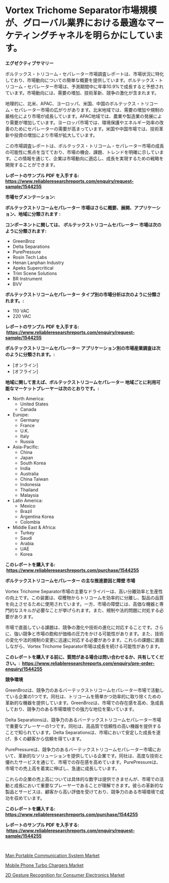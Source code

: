 <p><h1>Vortex Trichome Separator市場規模が、グローバル業界における最適なマーケティングチャネルを明らかにしています。</h1></p><p><strong>エグゼクティブサマリー</strong></p>
<p><p>ボルテックス・トリコーム・セパレーター市場調査レポートは、市場状況に特化しており、市場動向についての簡単な概要を提供しています。ボルテックス・トリコーム・セパレーター市場は、予測期間中に年率10.9%で成長すると予想されています。市場動向には、需要の増加、技術革新、競争の激化が含まれます。</p><p>地理的に、北米、APAC、ヨーロッパ、米国、中国のボルテックス・トリコーム・セパレーター市場の広がりがあります。北米地域では、需要の増加や規制の厳格化により市場が成長しています。APAC地域では、農業や製造業の発展により需要が増加しています。ヨーロッパ市場では、環境保護やエネルギー効率の改善のためにセパレーターの需要が高まっています。米国や中国市場では、技術革新や投資の増加により市場が拡大しています。</p><p>この市場調査レポートは、ボルテックス・トリコーム・セパレーター市場の成長の可能性に焦点を当てており、市場の機会、課題、トレンドを明確に示しています。この情報を通じて、企業は市場動向に適応し、成長を実現するための戦略を開発することができます。</p></p>
<p><strong>レポートのサンプル PDF を入手する: <a href="https://www.reliableresearchreports.com/enquiry/request-sample/1544255">https://www.reliableresearchreports.com/enquiry/request-sample/1544255</a></strong></p>
<p><strong>市場セグメンテーション:</strong></p>
<p><strong> ボルテックストリコームセパレーター 市場はさらに概要、展開、アプリケーション、地域に分類されます :</strong></p>
<p><strong>コンポーネントに関しては、 ボルテックストリコームセパレーター 市場は次のように分類されます: &nbsp;</strong></p>
<p><ul><li>GreenBroz</li><li>Delta Separations</li><li>PurePressure</li><li>Rosin Tech Labs</li><li>Henan Lanphan Industry</li><li>Apeks Supercritical</li><li>Trim Scene Solutions</li><li>BR Instrument</li><li>BVV</li></ul></p>
<p><strong> ボルテックストリコームセパレーター タイプ別の市場分析は次のように分類されます。:</strong></p>
<p><ul><li>110 VAC</li><li>220 VAC</li></ul></p>
<p><strong>レポートのサンプル PDF を入手する: &nbsp;<a href="https://www.reliableresearchreports.com/enquiry/request-sample/1544255">https://www.reliableresearchreports.com/enquiry/request-sample/1544255</a></strong></p>
<p><strong> ボルテックストリコームセパレーター アプリケーション別の市場産業調査は次のように分類されます。:</strong></p>
<p><ul><li>[オンライン]</li><li>[オフライン]</li></ul></p>
<p><strong>地域に関して言えば、ボルテックストリコームセパレーター 地域ごとに利用可能なマーケットプレーヤーは次のとおりです。:</strong></p>
<p><ul>
    <li>
        North America:
        <ul>
            <li>United States</li>
            <li>Canada</li>
        </ul>
    </li>
    <li>
        Europe:
        <ul>
            <li>Germany</li>
            <li>France</li>
            <li>U.K.</li>
            <li>Italy</li>
            <li>Russia</li>
        </ul>
    </li>
    <li>
        Asia-Pacific:
        <ul>
            <li>China</li>
            <li>Japan</li>
            <li>South Korea</li>
            <li>India</li>
            <li>Australia</li>
            <li>China Taiwan</li>
            <li>Indonesia</li>
            <li>Thailand</li>
            <li>Malaysia</li>
        </ul>
    </li>
    <li>
        Latin America:
        <ul>
            <li>Mexico</li>
            <li>Brazil</li>
            <li>Argentina Korea</li>
            <li>Colombia</li>
        </ul>
    </li>
    <li>
        Middle East & Africa:
        <ul>
            <li>Turkey</li>
            <li>Saudi</li>
            <li>Arabia</li>
            <li>UAE</li>
            <li>Korea</li>
        </ul>
    </li>
    </ul></p>
<p><strong>このレポートを購入する: &nbsp;<a href="https://www.reliableresearchreports.com/purchase/1544255">https://www.reliableresearchreports.com/purchase/1544255</a></strong></p>
<p><strong>ボルテックストリコームセパレーター の主な推進要因と障壁 市場</strong></p>
<p><p>Vortex Trichome Separator市場の主要なドライバーは、高い分離効率と生産性の向上です。この装置は、収穫物からトリコームを効率的に分離し、製品の品質を向上させるために使用されています。一方、市場の障壁には、高価な機器と専門的なスキルが必要なことが挙げられます。また、規制や法的問題に対処する必要があります。</p><p>市場で直面している課題は、競争の激化や技術の進化に対応することです。さらに、強い競争と市場の飽和が価格の圧力をかける可能性があります。また、技術の変化や法的規制の変更に迅速に対応する必要があります。これらの課題に直面しながら、Vortex Trichome Separator市場は成長を続ける可能性があります。</p></p>
<p><strong>このレポートを購入する前に、質問がある場合は問い合わせるか、共有してください。:&nbsp; <a href="https://www.reliableresearchreports.com/enquiry/pre-order-enquiry/1544255">https://www.reliableresearchreports.com/enquiry/pre-order-enquiry/1544255</a></strong></p>
<p><strong>競争環境</strong></p>
<p><p>GreenBrozは、競争力のあるバーテックストリコームセパレーター市場で活動している企業の1つです。同社は、トリコームを簡単かつ効率的に取り除くための革新的な機器を提供しています。GreenBrozは、市場での存在感を高め、急成長しており、競争力のある市場環境での強力な地位を築いています。</p><p>Delta Separationsは、競争力のあるバーテックストリコームセパレーター市場で重要なプレーヤーの1つです。同社は、高品質で信頼性の高い機器を提供することで知られています。Delta Separationsは、市場において安定した成長を遂げ、多くの顧客から信頼を得ています。</p><p>PurePressureは、競争力のあるバーテックストリコームセパレーター市場において、革新的なソリューションを提供している企業です。同社は、高度な技術と優れたサービスを通じて、市場での存在感を高めています。PurePressureは、市場での売上高を着実に伸ばし、急速に成長しています。</p><p>これらの企業の売上高については具体的な数字は提供できませんが、市場での活動と成長において重要なプレーヤーであることが理解できます。彼らの革新的な製品とサービスは、顧客から高い評価を受けており、競争力のある市場環境で成功を収めています。</p></p>
<p><strong>このレポートを購入する: &nbsp; <a href="https://www.reliableresearchreports.com/purchase/1544255">https://www.reliableresearchreports.com/purchase/1544255</a></strong></p>
<p><strong>レポートのサンプル PDF を入手する: &nbsp;<a href="https://www.reliableresearchreports.com/enquiry/request-sample/1544255">https://www.reliableresearchreports.com/enquiry/request-sample/1544255</a></strong><strong></strong></p>
<p>&nbsp;</p>
<p><p><a href="https://github.com/nathandecarvalho/Market-Research-Report-List-2/blob/main/man-portable-communication-system-market.md">Man Portable Communication System Market</a></p><p><a href="https://github.com/kosella/Market-Research-Report-List-2/blob/main/mobile-phone-turbo-chargers-market.md">Mobile Phone Turbo Chargers Market</a></p><p><a href="https://github.com/kufem1/Market-Research-Report-List-2/blob/main/2d-gesture-recognition-for-consumer-electronics-market.md">2D Gesture Recognition for Consumer Electronics Market</a></p></p>